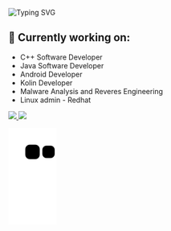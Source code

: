 ![Typing SVG](https://readme-typing-svg.herokuapp.com/?lines=Welcome+to+my%20profile!&color=000000)


## 🔭 Currently working on:
- C++ Software Developer
- Java Software Developer
- Android Developer
- Kolin Developer
- Malware Analysis and Reveres Engineering
- Linux admin - Redhat

 <div>
  <a href="https://ghiassy.net">
  <img height="180em" src="https://github-readme-stats.vercel.app/api?username=saeedirha&show_icons=true"/>
  <img height="180em" src="https://github-readme-stats.vercel.app/api/top-langs/?username=saeedirha&&hide=cmake&langs_count=4&line_height=35"/>
</div>


 ![Snake animation](https://github.com/rafaballerini/rafaballerini/blob/output/github-contribution-grid-snake.svg)
